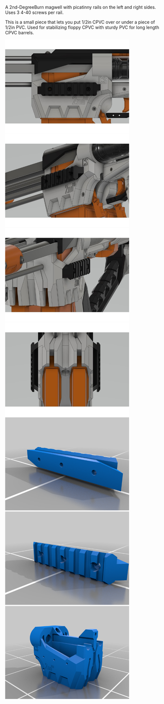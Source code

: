A 2nd-DegreeBurn magwell with picatinny rails on the left and right sides.  Uses 3 4-40 screws per rail.

This is a small piece that lets you put 1/2in CPVC over or under a piece of 1/2in PVC. Used for stabilizing floppy CPVC with sturdy PVC for long length CPVC barrels.

<img src="images/2ndDegreeBurnModified_v16.jpg" style="width:400px;">

<img src="images/2ndDegreeBurnModified_v16_2.jpg" style="width:400px;">

<img src="images/2ndDegreeBurnModified_v16_3.jpg" style="width:400px;">

<img src="images/2ndDegreeBurnModified_v16_4.jpg" style="width:400px;">

<img src="images/MagRail1.png" style="width:400px;">

<img src="images/MagRail2.png" style="width:400px;">

<img src="images/MagwellRailed.png" style="width:400px;">
